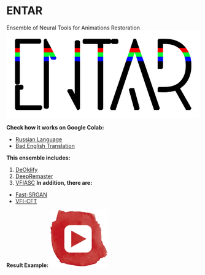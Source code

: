 # ENTAR
Ensemble of Neural Tools for Animations Restoration
![ENTAR](entar.png)

**Check how it works on Google Colab:**
- [Russian Language](https://)
- [Bad English Translation](https://)

**This ensemble includes:**
1. [DeOldify](https://github.com/jantic/DeOldify)
2. [DeepRemaster](https://github.com/satoshiiizuka/siggraphasia2019_remastering)
3. [VFIASC](https://github.com/sniklaus/sepconv-slomo)
**In addition, there are:**
- [Fast-SRGAN](https://github.com/HasnainRaz/Fast-SRGAN)
- [VFI-CFT](https://github.com/MortenHannemose/pytorch-vfi-cft)

**Result Example:**
[![YouTube](youtube.png)](https://www.youtube.com/watch?v=TBOtb34I3NA)
